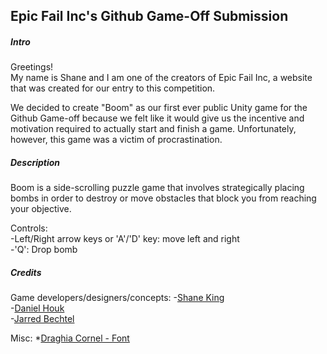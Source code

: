 ## Epic Fail Inc's Github Game-Off Submission


##### Intro
Greetings!  
My name is Shane and I am one of the creators of Epic Fail Inc, a website that was created for our entry to this competition.  
  
We decided to create "Boom" as our first ever public Unity game for the Github Game-off because we felt like it would give us the incentive
and motivation required to actually start and finish a game. Unfortunately, however, this game was a victim of procrastination.  
  
##### Description
Boom is a side-scrolling puzzle game that involves strategically placing bombs in order to destroy or move obstacles that block you from reaching
your objective.  
  

Controls:  
-Left/Right arrow keys or 'A'/'D' key: move left and right  
-'Q': Drop bomb  
  
##### Credits
Game developers/designers/concepts:
-[Shane King](https://github.com/ShaneK)  
-[Daniel Houk](https://github.com/DRHouk)  
-[Jarred Bechtel](https://github.com/bechtelj)  
  
Misc:
*[Draghia Cornel - Font](http://dccanim.deviantart.com/)
